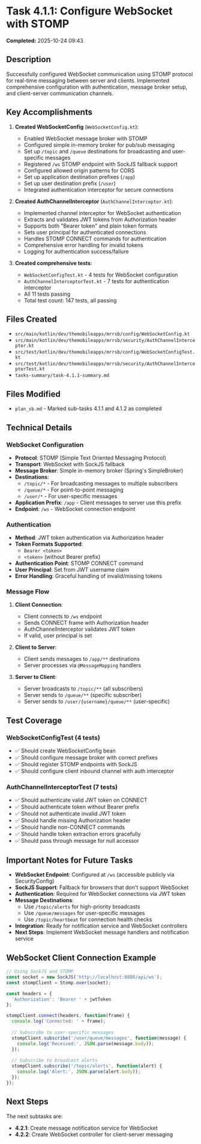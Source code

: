 # Task 4.1.1: Configure WebSocket with STOMP

**Completed:** 2025-10-24 09:43

## Description

Successfully configured WebSocket communication using STOMP protocol for real-time messaging between server and clients. Implemented comprehensive configuration with authentication, message broker setup, and client-server communication channels.

## Key Accomplishments

1. **Created WebSocketConfig** (`WebSocketConfig.kt`):
   - Enabled WebSocket message broker with STOMP
   - Configured simple in-memory broker for pub/sub messaging
   - Set up `/topic` and `/queue` destinations for broadcasting and user-specific messages
   - Registered `/ws` STOMP endpoint with SockJS fallback support
   - Configured allowed origin patterns for CORS
   - Set up application destination prefixes (`/app`)
   - Set up user destination prefix (`/user`)
   - Integrated authentication interceptor for secure connections

2. **Created AuthChannelInterceptor** (`AuthChannelInterceptor.kt`):
   - Implemented channel interceptor for WebSocket authentication
   - Extracts and validates JWT tokens from Authorization header
   - Supports both "Bearer token" and plain token formats
   - Sets user principal for authenticated connections
   - Handles STOMP CONNECT commands for authentication
   - Comprehensive error handling for invalid tokens
   - Logging for authentication success/failure

3. **Created comprehensive tests**:
   - `WebSocketConfigTest.kt` - 4 tests for WebSocket configuration
   - `AuthChannelInterceptorTest.kt` - 7 tests for authentication interceptor
   - All 11 tests passing
   - Total test count: 147 tests, all passing

## Files Created

- `src/main/kotlin/dev/themobileapps/mrrsb/config/WebSocketConfig.kt`
- `src/main/kotlin/dev/themobileapps/mrrsb/security/AuthChannelInterceptor.kt`
- `src/test/kotlin/dev/themobileapps/mrrsb/config/WebSocketConfigTest.kt`
- `src/test/kotlin/dev/themobileapps/mrrsb/security/AuthChannelInterceptorTest.kt`
- `tasks-summary/task-4.1.1-summary.md`

## Files Modified

- `plan_sb.md` - Marked sub-tasks 4.1.1 and 4.1.2 as completed

## Technical Details

### WebSocket Configuration

- **Protocol**: STOMP (Simple Text Oriented Messaging Protocol)
- **Transport**: WebSocket with SockJS fallback
- **Message Broker**: Simple in-memory broker (Spring's SimpleBroker)
- **Destinations**:
  - `/topic/*` - For broadcasting messages to multiple subscribers
  - `/queue/*` - For point-to-point messaging
  - `/user/*` - For user-specific messages
- **Application Prefix**: `/app` - Client messages to server use this prefix
- **Endpoint**: `/ws` - WebSocket connection endpoint

### Authentication

- **Method**: JWT token authentication via Authorization header
- **Token Formats Supported**:
  - `Bearer <token>`
  - `<token>` (without Bearer prefix)
- **Authentication Point**: STOMP CONNECT command
- **User Principal**: Set from JWT username claim
- **Error Handling**: Graceful handling of invalid/missing tokens

### Message Flow

1. **Client Connection**:
   - Client connects to `/ws` endpoint
   - Sends CONNECT frame with Authorization header
   - AuthChannelInterceptor validates JWT token
   - If valid, user principal is set

2. **Client to Server**:
   - Client sends messages to `/app/**` destinations
   - Server processes via `@MessageMapping` handlers

3. **Server to Client**:
   - Server broadcasts to `/topic/**` (all subscribers)
   - Server sends to `/queue/**` (specific subscriber)
   - Server sends to `/user/{username}/queue/**` (user-specific)

## Test Coverage

### WebSocketConfigTest (4 tests)

- ✅ Should create WebSocketConfig bean
- ✅ Should configure message broker with correct prefixes
- ✅ Should register STOMP endpoints with SockJS
- ✅ Should configure client inbound channel with auth interceptor

### AuthChannelInterceptorTest (7 tests)

- ✅ Should authenticate valid JWT token on CONNECT
- ✅ Should authenticate token without Bearer prefix
- ✅ Should not authenticate invalid JWT token
- ✅ Should handle missing Authorization header
- ✅ Should handle non-CONNECT commands
- ✅ Should handle token extraction errors gracefully
- ✅ Should pass through message for null accessor

## Important Notes for Future Tasks

- **WebSocket Endpoint**: Configured at `/ws` (accessible publicly via SecurityConfig)
- **SockJS Support**: Fallback for browsers that don't support WebSocket
- **Authentication**: Required for WebSocket connections via JWT token
- **Message Destinations**:
  - Use `/topic/alerts` for high-priority broadcasts
  - Use `/queue/messages` for user-specific messages
  - Use `/topic/heartbeat` for connection health checks
- **Integration**: Ready for notification service and WebSocket controllers
- **Next Steps**: Implement WebSocket message handlers and notification service

## WebSocket Client Connection Example

```javascript
// Using SockJS and STOMP
const socket = new SockJS('http://localhost:8080/api/ws');
const stompClient = Stomp.over(socket);

const headers = {
  'Authorization': 'Bearer ' + jwtToken
};

stompClient.connect(headers, function(frame) {
  console.log('Connected: ' + frame);
  
  // Subscribe to user-specific messages
  stompClient.subscribe('/user/queue/messages', function(message) {
    console.log('Received:', JSON.parse(message.body));
  });
  
  // Subscribe to broadcast alerts
  stompClient.subscribe('/topic/alerts', function(alert) {
    console.log('Alert:', JSON.parse(alert.body));
  });
});
```

## Next Steps

The next subtasks are:
- **4.2.1**: Create message notification service for WebSocket
- **4.2.2**: Create WebSocket controller for client-server messaging
